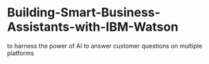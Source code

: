 # Building-Smart-Business-Assistants-with-IBM-Watson
to harness the power of AI to answer customer questions on multiple platforms
